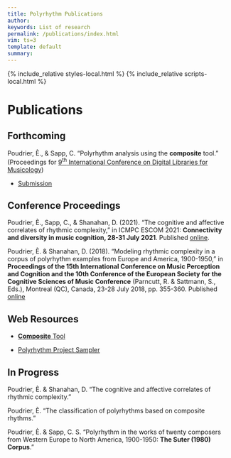 ```yaml
---
title: Polyrhythm Publications
author: 
keywords: List of research
permalink: /publications/index.html
vim: ts=3
template: default
summary: 
---
```


{% include_relative styles-local.html %}
{% include_relative scripts-local.html %}

# Publications #


## Forthcoming ##

Poudrier, È., & Sapp, C. “Polyrhythm analysis using the __composite__ tool.” (Proceedings for [9<sup>th</sup> International Conference on Digital Libraries for Musicology](https://dlfm.web.ox.ac.uk/))

- [Submission](https://drive.google.com/file/d/18zByOMCHUsygBp9sUs25zT5H5vg8tygO/view?usp=sharing)


## Conference Proceedings ##

Poudrier, È., Sapp, C., & Shanahan, D. (2021). “The cognitive and affective correlates of rhythmic complexity,” in ICMPC ESCOM 2021: __Connectivity and diversity in music cognition, 28-31 July 2021__. Published [online](https://drive.google.com/file/d/1hCtYDdTHfb3Txo2ryT1ZS2JzL8tT5I6U/view).

Poudrier, È. & Shanahan, D. (2018). “Modeling rhythmic complexity in a corpus of polyrhythm examples from Europe and America, 1900-1950,” in __Proceedings of the 15th International Conference on Music Perception and Cognition and the 10th Conference of the European Society for the Cognitive Sciences of Music Conference__ (Parncutt, R. & Sattmann, S., Eds.), Montreal (QC), Canada, 23-28 July 2018, pp. 355-360. Published [online](https://static.unigraz.at/fileadmin/veranstaltungen/music-psychology-conference2018/documents/ICMPC15_ESCOM10%20Proceedings.pdf)


## Web Resources ##

- [__Composite__ Tool](https://doc.verovio.humdrum.org/filter/composite/)

- [Polyrhythm Project Sampler](https://verovio.humdrum.org/?file=poly)


## In Progress ##
	
Poudrier, È. & Shanahan, D. “The cognitive and affective correlates of rhythmic complexity.” 

Poudrier, È. “The classification of polyrhythms based on composite rhythms.” 

Poudrier, È. & Sapp, C. S. “Polyrhythm in the works of twenty composers from Western Europe to North America, 1900-1950: __The Suter (1980) Corpus__.”
